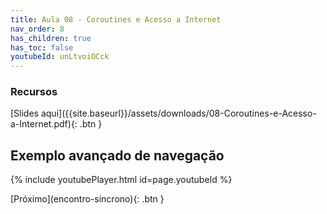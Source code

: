 ```yaml
---
title: Aula 08 - Coroutines e Acesso a Internet
nav_order: 8
has_children: true
has_toc: false
youtubeId: unLtvoiOCck
---
```


### Recursos

<span class="fs-3">
[Slides aqui]({{site.baseurl}}/assets/downloads/08-Coroutines-e-Acesso-a-Internet.pdf){: .btn }
</span>


## Exemplo avançado de navegação

{% include youtubePlayer.html id=page.youtubeId %}

<span class="fs-3 float-right">
[Próximo](encontro-sincrono){: .btn }
</span>
